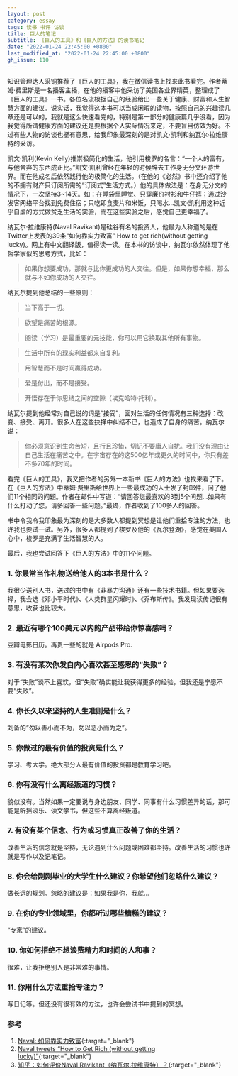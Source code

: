 ```yaml
---
layout: post
category: essay
tags: 读书 书评 访谈
title: 巨人的笔记
subtitle: 《巨人的工具》和《巨人的方法》的读书笔记
date: "2022-01-24 22:45:00 +0800"
last_modified_at: "2022-01-24 22:45:00 +0800"
gh_issue: 110
---
```


知识管理达人采铜推荐了《巨人的工具》，我在微信读书上找来此书看完。作者蒂姆·费里斯是一名播客主播，在他的播客中他采访了美国各业界精英，整理成了《巨人的工具》一书。各位名流根据自己的经验给出一些关于健康、财富和人生智慧方面的建议。说实话，我觉得这本书可以当成闲暇的读物，按照自己的兴趣读几章还是可以的，我就是这么快速看完的，特别是第一部分的健康篇几乎没看，因为我觉得所谓健康方面的建议还是要根据个人实际情况来定，不要盲目仿效为好。不过有些人物的访谈也挺有意思，给我印象最深刻的是对凯文·凯利和纳瓦尔·拉维康特的采访。

凯文·凯利(Kevin Kelly)推崇极简化的生活，他引用梭罗的名言：“一个人的富有，与他舍弃的东西成正比。”凯文·凯利曾经在年轻的时候辞去工作身无分文环游世界。而在他成名后依然践行他的极简化的生活。（在他的《必然》书中还介绍了他的不拥有财产只订阅所需的“订阅式”生活方式。）他的具体做法是：在身无分文的情况下，一次坚持3~14天。如：在睡袋里睡觉、只穿廉价衬衫和牛仔裤；通过沙发客网络平台找到免费住宿；只吃即食麦片和米饭，只喝水...凯文·凯利用这种近乎自虐的方式做贫乏生活的实验，而在这些实验之后，感觉自己更幸福了。

纳瓦尔·拉维康特(Naval Ravikant)是硅谷有名的投资人，他最为人称道的是在Twitter上发表的39条“如何靠实力致富” How to get rich(without getting lucky)。网上有中文翻译版，值得读一读。在本书的访谈中，纳瓦尔依然体现了他哲学家似的思考方式，比如：

> 如果你想要成功，那就与比你更成功的人交往。但是，如果你想幸福，那么就与不如你成功的人交往。
> 

纳瓦尔提到他总结的一些原则：

> 当下高于一切。
> 

> 欲望是痛苦的根源。
> 

> 阅读（学习）是最重要的元技能，你可以用它换取其他所有事物。
> 

> 生活中所有的现实利益都来自复利。
> 

> 用智慧而不是时间赢得成功。
> 

> 爱是付出，而不是接受。
> 

> 开悟存在于你思绪之间的空隙（埃克哈特·托利）。
> 

纳瓦尔提到他经常对自己说的词是“接受”，面对生活的任何情况有三种选择：改变、接受、离开。很多人在这些抉择中纠结不已，也造成了自身的痛苦。纳瓦尔说：

> 你必须意识到生命苦短，且行且珍惜，切记不要庸人自扰。我们没有理由让自己生活在痛苦之中。在宇宙存在的这500亿年或更久的时间中，你只有差不多70年的时间。
> 

看完《巨人的工具》，我又把作者的另外一本新书《巨人的方法》也找来看了下。在《巨人的方法》中蒂姆·费里斯给世界上一些最成功的人士发了封邮件，问了他们11个相同的问题。作者在邮件中写道：“请回答您最喜欢的3到5个问题...如果有什么打动了您，请多回答一些问题。”最终，作者收到了100多人的回答。

书中令我令我印象最为深刻的是大多数人都提到冥想是让他们重拾专注的方法，也许我也要试一试。另外，很多人都提到了梭罗及他的《瓦尔登湖》，感觉在美国人心中，梭罗是充满了生活智慧的人。

最后，我也尝试回答下《巨人的方法》中的11个问题。

### 1. 你最常当作礼物送给他人的3本书是什么？

我很少送别人书，送过的书中有《非暴力沟通》还有一些技术书籍。但如果要选择，我会选《邓小平时代》、《人类群星闪耀时》、《乔布斯传》。我发现读传记很有意思，收获也比较大。

### 2. 最近有哪个100美元以内的产品带给你惊喜感吗？

豆瓣电影日历。再贵一些的就是 Airpods Pro. 

### 3. 有没有某次你发自内心喜欢甚至感恩的“失败”？

对于“失败”谈不上喜欢，但“失败”确实能让我获得更多的经验，但我还是宁愿不要“失败”。

### 4. 你长久以来坚持的人生准则是什么？

刘备的“勿以善小而不为，勿以恶小而为之”。

### 5. 你做过的最有价值的投资是什么？

学习、考大学。绝大部分人最有价值的投资都是教育学习吧。

### 6. 你有没有什么离经叛道的习惯？

貌似没有。当然如果一定要说与身边朋友、同学、同事有什么习惯差异的话，那可能是听摇滚乐、读文学书，但这些不算离经叛道。

### 7. 有没有某个信念、行为或习惯真正改善了你的生活？

改善生活的信念就是坚持，无论遇到什么问题或困难都坚持。改善生活的习惯也许就是写作以及记笔记。

### 8. 你会给刚刚毕业的大学生什么建议？你希望他们忽略什么建议？

做长远的规划。忽略的建议是：如果我是你，我就...

### 9. 在你的专业领域里，你都听过哪些糟糕的建议？

“专家”的建议。

### 10. 你如何拒绝不想浪费精力和时间的人和事？

很难，让我拒绝别人是非常难的事情。

### 11. 你用什么方法重拾专注力？

写日记等。但还没有很有效的方法，也许会尝试书中提到的冥想。


### 参考

1. [Naval: 如何靠实力致富](https://qishiya.com/?p=1342){:target="_blank"}
2. [Naval tweets “How to Get Rich (without getting lucky)”](https://twitter.com/naval/status/1002103360646823936){:target="_blank"}
3. [知乎：如何评价Naval Ravikant（纳瓦尔.拉维康特）？](https://www.zhihu.com/question/382938415){:target="_blank"}
